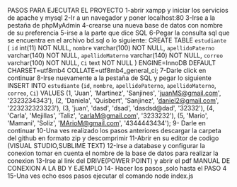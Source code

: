PASOS PARA EJECUTAR EL PROYECTO
1-abrir xampp y iniciar los servicios de apache y mysql
2-Ir a un navegador y poner localhost:80 
3-Irse a la pestaña de phpMyAdmin
4-crearse una nueva base de datos con nombre de su preferencia
5-irse a la parte que dice SQL
6-Pegar la consulta sql que se encuentra en el archivo bd.sql o lo siguiente:
CREATE TABLE `estudiante` (
  `id` int(11) NOT NULL,
  `nombre` varchar(100) NOT NULL,
  `apellidoPaterno` varchar(140) NOT NULL,
  `apellidoMaterno` varchar(140) NOT NULL,
  `correo` varchar(100) NOT NULL,
  `Ci` text NOT NULL
) ENGINE=InnoDB DEFAULT CHARSET=utf8mb4 COLLATE=utf8mb4_general_ci;
7-Darle  click en continuar
8-Irse nuevamente a la pestaña de SQL y pegar lo siguiente
INSERT INTO `estudiante` (`id`, `nombre`, `apellidoPaterno`, `apellidoMaterno`, `correo`, `Ci`) VALUES
(1, 'Juan', 'Martinez', 'Sanjines', 'juanMS@gmail.com', '2323234343'),
(2, 'Daniela', 'Quisbert', 'Sanjinez', 'daniel2@gmail.com', '223232323323'),
(3, 'juan', 'dasd', 'dsad', 'dasdsd@dad', '32332'),
(4, 'Carla', 'Mejillas', 'Taliz', 'carlaM@gmail.com', '3233232'),
(5, 'Mario', 'Mamani', 'Soliz', 'MArioM@gmail.com', '4344443434');
9- Darle en continuar
10-Una ves realizado los pasos anteriores descargar la carpeta del github en formato zip y descomprimir
11-Abrir en su editor de codigo (VISUAL STUDIO,SUBLIME TEXT)
12-Irse a database y configurar la conexion tomar en cuenta el nombre de la base de datos para realizar la conexion
13-Irse al link del DRIVE(POWER POINT) y abrir el pdf MANUAL DE CONEXION A LA BD Y EJEMPLO
14- Hacer los pasos ,solo hasta el PASO 4
15-Una ves echo esos pasos ejecutar el comando node index.js
